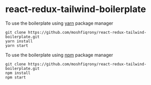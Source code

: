 # react-redux-tailwind-boilerplate

To use the boilerplate using [yarn](https://yarnpkg.com/) package manager
```
git clone https://github.com/moshfiqrony/react-redux-tailwind-boilerplate.git
yarn install
yarn start
```


To use the boilerplate using [npm](https://www.npmjs.com/) package manager
```
git clone https://github.com/moshfiqrony/react-redux-tailwind-boilerplate.git
npm install
npm start
```